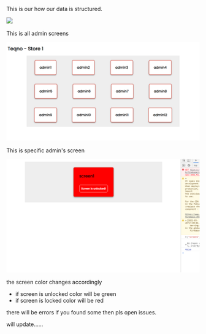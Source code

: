 This is our how our data is structured.

![](ss/flow-new.PNG)

This is all admin screens

![](ss/ss2.PNG)

This is specific admin's screen

![](ss/ss3.PNG)

the screen color changes accordingly 

+ if screen is unlocked color will be green
+ if screen is locked color will be red

there will be errors if you found some then pls open issues.

will update......
